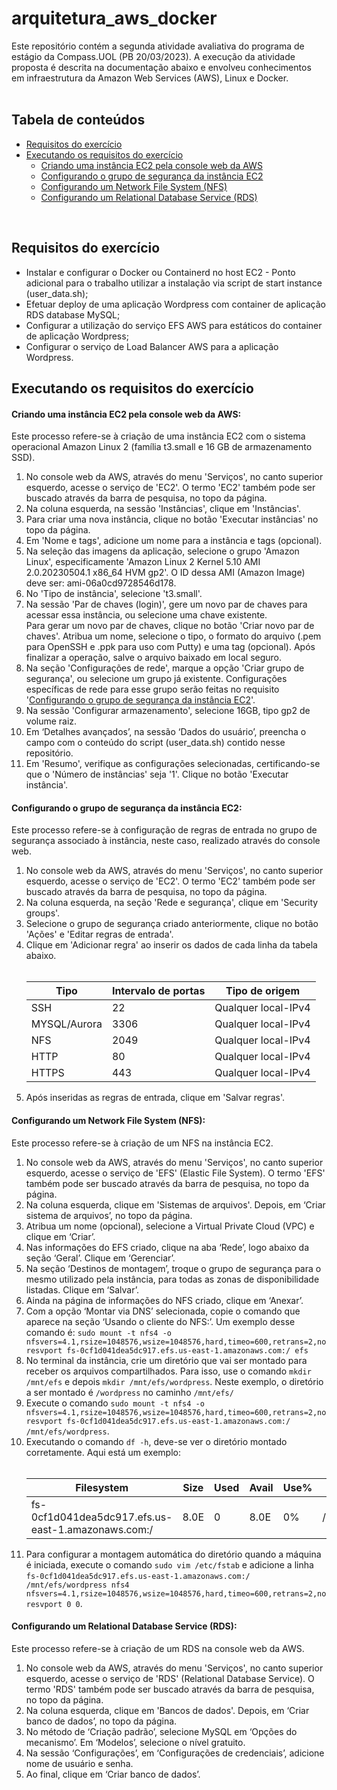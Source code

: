 <h1>arquitetura_aws_docker</h1>
Este repositório contém a segunda atividade avaliativa do programa de estágio da Compass.UOL (PB 20/03/2023). A execução da atividade proposta é descrita na documentação abaixo e envolveu conhecimentos em infraestrutura da Amazon Web Services (AWS), Linux e Docker.<br><br>

<h2>Tabela de conteúdos</h2>
<ul>
  <li><a href="#req_exercicio">Requisitos do exercício</a><br>
  <li><a href="#exe_exercicio">Executando os requisitos do exercício</a><br>
  <ul>
    <li><a href="#ec2_web">Criando uma instância EC2 pela console web da AWS</a><br>
    <li><a href="#portas">Configurando o grupo de segurança da instância EC2</a><br>
    <li><a href="#nfs">Configurando um Network File System (NFS)</a><br>
    <li><a href="#rds">Configurando um Relational Database Service (RDS)</a><br>
  </ul>
</ul><br>

<div id="req_exercicio"><h2>Requisitos do exercício</h2><div>
<ul>
  <li>Instalar e configurar o Docker ou Containerd no host EC2 - Ponto adicional para o trabalho utilizar a instalação via script de start instance (user_data.sh);<br>
  <li>Efetuar deploy de uma aplicação Wordpress com container de aplicação RDS database MySQL;<br>
  <li>Configurar a utilização do serviço EFS AWS para estáticos do container de aplicação Wordpress;<br>
  <li>Configurar o serviço de Load Balancer AWS para a aplicação Wordpress.<br> 
</ul>

<div id="exe_exercicio"><h2>Executando os requisitos do exercício</h2><div>

<div id="ec2_web"><h4>Criando uma instância EC2 pela console web da AWS:</h4><div>
Este processo refere-se à criação de uma instância EC2 com o sistema operacional Amazon Linux 2 (família t3.small e 16 GB de armazenamento SSD).<br>
<ol>
  <li>No console web da AWS, através do menu 'Serviços', no canto superior esquerdo, acesse o serviço de 'EC2'. O termo 'EC2' também pode ser buscado através da barra de pesquisa, no topo da página.<br>
  <li>Na coluna esquerda, na sessão 'Instâncias', clique em 'Instâncias'.<br>
  <li>Para criar uma nova instância, clique no botão 'Executar instâncias' no topo da página.<br>
  <li>Em 'Nome e tags', adicione um nome para a instância e tags (opcional).<br>
  <li>Na seleção das imagens da aplicação, selecione o grupo 'Amazon Linux', especificamente 'Amazon Linux 2 Kernel 5.10 AMI 2.0.20230504.1 x86_64 HVM gp2'. O ID dessa AMI (Amazon Image) deve ser: ami-06a0cd9728546d178.<br>
  <li>No 'Tipo de instância', selecione 't3.small'.<br>
  <li>Na sessão 'Par de chaves (login)', gere um novo par de chaves para acessar essa instância, ou selecione uma chave existente.<br>
  <lil>Para gerar um novo par de chaves, clique no botão 'Criar novo par de chaves'. Atribua um nome, selecione o tipo, o formato do arquivo (.pem para OpenSSH e .ppk para uso com Putty) e uma tag (opcional). Após finalizar a operação, salve o arquivo baixado em local seguro.<br>
  <li>Na seção 'Configurações de rede', marque a opção 'Criar grupo de segurança', ou selecione um grupo já existente. Configurações específicas de rede para esse grupo serão feitas no requisito '<a href="#portas">Configurando o grupo de segurança da instância EC2</a>'.<br>
  <li>Na sessão 'Configurar armazenamento', selecione 16GB, tipo gp2 de volume raiz.<br>
  <li>Em ‘Detalhes avançados’, na sessão ‘Dados do usuário’, preencha o campo com o conteúdo do script (user_data.sh) contido nesse repositório.<br>
  <li>Em 'Resumo', verifique as configurações selecionadas, certificando-se que o 'Número de instâncias' seja '1'. Clique no botão 'Executar instância'.<br>
</ol>

<div id="portas"><h4>Configurando o grupo de segurança da instância EC2:</h4><div>
Este processo refere-se à configuração de regras de entrada no grupo de segurança associado à instância, neste caso, realizado através do console web.<br>
<ol>
  <li>No console web da AWS, através do menu 'Serviços', no canto superior esquerdo, acesse o serviço de 'EC2'. O termo 'EC2' também pode ser buscado através da barra de pesquisa, no topo da página.<br>
  <li>Na coluna esquerda, na seção 'Rede e segurança', clique em 'Security groups'.<br>
  <li>Selecione o grupo de segurança criado anteriormente, clique no botão 'Ações' e 'Editar regras de entrada'.<br>
  <li>Clique em 'Adicionar regra' ao inserir os dados de cada linha da tabela abaixo.<br><br>
  <table>
    <thead>
      <tr>
        <th>Tipo</th>
        <th>Intervalo de portas</th>
        <th>Tipo de origem</th>
    </thead>
    <tbody>
      <tr>
        <td>SSH</td>
        <td>22</td>
        <td>Qualquer local-IPv4</td>
      </tr>
      <tr>
        <td>MYSQL/Aurora</td>
        <td>3306</td>
        <td>Qualquer local-IPv4</td>
      </tr>
      <tr>
        <td>NFS</td>
        <td>2049</td>
        <td>Qualquer local-IPv4</td>
      </tr>
      <tr>
        <td>HTTP</td>
        <td>80</td>
        <td>Qualquer local-IPv4</td>
      </tr>
      <tr>
        <td>HTTPS</td>
        <td>443</td>
        <td>Qualquer local-IPv4</td>
      </tr>
    </tbody>
    </table>
  <li>Após inseridas as regras de entrada, clique em 'Salvar regras'.<br>
</ol>

<div id="nfs"><h4>Configurando um Network File System (NFS):</h4><div>
Este processo refere-se à criação de um NFS na instância EC2.<br>
<ol>
  <li>No console web da AWS, através do menu 'Serviços', no canto superior esquerdo, acesse o serviço de 'EFS' (Elastic File System). O termo 'EFS' também pode ser buscado através da barra de pesquisa, no topo da página.<br>
  <li>Na coluna esquerda, clique em 'Sistemas de arquivos'. Depois, em ‘Criar sistema de arquivos’, no topo da página.<br>
  <li>Atribua um nome (opcional), selecione a Virtual Private Cloud (VPC) e clique em ‘Criar’.<br>
  <li>Nas informações do EFS criado, clique na aba ‘Rede’, logo abaixo da seção ‘Geral’. Clique em ‘Gerenciar’.<br>
  <li>Na seção ‘Destinos de montagem’, troque o grupo de segurança para o mesmo utilizado pela instância, para todas as zonas de disponibilidade listadas. Clique em ‘Salvar’.<br> 
  <li>Ainda na página de informações do NFS criado, clique em ‘Anexar’.<br>
  <li>Com a opção ‘Montar via DNS’ selecionada, copie o comando que aparece na seção ‘Usando o cliente do NFS:’. Um exemplo desse comando é: <code>sudo mount -t nfs4 -o nfsvers=4.1,rsize=1048576,wsize=1048576,hard,timeo=600,retrans=2,noresvport fs-0cf1d041dea5dc917.efs.us-east-1.amazonaws.com:/ efs</code><br>
  <li>No terminal da instância, crie um diretório que vai ser montado para receber os arquivos compartilhados. Para isso, use o comando <code>mkdir /mnt/efs</code> e depois <code>mkdir /mnt/efs/wordpress</code>. Neste exemplo, o diretório a ser montado é <code>/wordpress</code> no caminho <code>/mnt/efs/</code><br>
  <li>Execute o comando <code>sudo mount -t nfs4 -o nfsvers=4.1,rsize=1048576,wsize=1048576,hard,timeo=600,retrans=2,noresvport fs-0cf1d041dea5dc917.efs.us-east-1.amazonaws.com:/ /mnt/efs/wordpress</code>.<br>
  <li>Executando o comando <code>df -h</code>, deve-se ver o diretório montado corretamente. Aqui está um exemplo:<br><br>
<table>
  <thead>
    <tr>
      <th>Filesystem</th>
      <th>Size</th>
      <th>Used</th>
      <th>Avail</th>
      <th>Use%</th>
      <th>Mounted on</th>
    </tr>
  </thead>
  <tbody>
    <tr>
      <td>fs-0cf1d041dea5dc917.efs.us-east-1.amazonaws.com:/</td>
      <td>8.0E</td>
      <td>0</td>
      <td>8.0E</td>
      <td>0%</td>
      <td>/mnt/efs/wordpress</td>
    </tr>
  </tbody>
</table>
  <li>Para configurar a montagem automática do diretório quando a máquina é iniciada, execute o comando <code>sudo vim /etc/fstab</code> e adicione a linha <code>fs-0cf1d041dea5dc917.efs.us-east-1.amazonaws.com:/ /mnt/efs/wordpress nfs4 nfsvers=4.1,rsize=1048576,wsize=1048576,hard,timeo=600,retrans=2,noresvport 0 0</code>.<br>
</ol>

<div id="rds"><h4>Configurando um Relational Database Service (RDS):</h4><div>
Este processo refere-se à criação de um RDS na console web da AWS.<br>
<ol>
  <li>No console web da AWS, através do menu 'Serviços', no canto superior esquerdo, acesse o serviço de 'RDS' (Relational Database Service). O termo 'RDS' também pode ser buscado através da barra de pesquisa, no topo da página.<br>
  <li>Na coluna esquerda, clique em 'Bancos de dados'. Depois, em ‘Criar banco de dados’, no topo da página.<br>
  <li>No método de ‘Criação padrão’, selecione MySQL em ‘Opções do mecanismo’. Em ‘Modelos’, selecione o nível gratuito.<br>
  <li>Na sessão ‘Configurações’, em ‘Configurações de credenciais’, adicione nome de usuário e senha.<br>
  <li>Ao final, clique em ‘Criar banco de dados’.<br>
